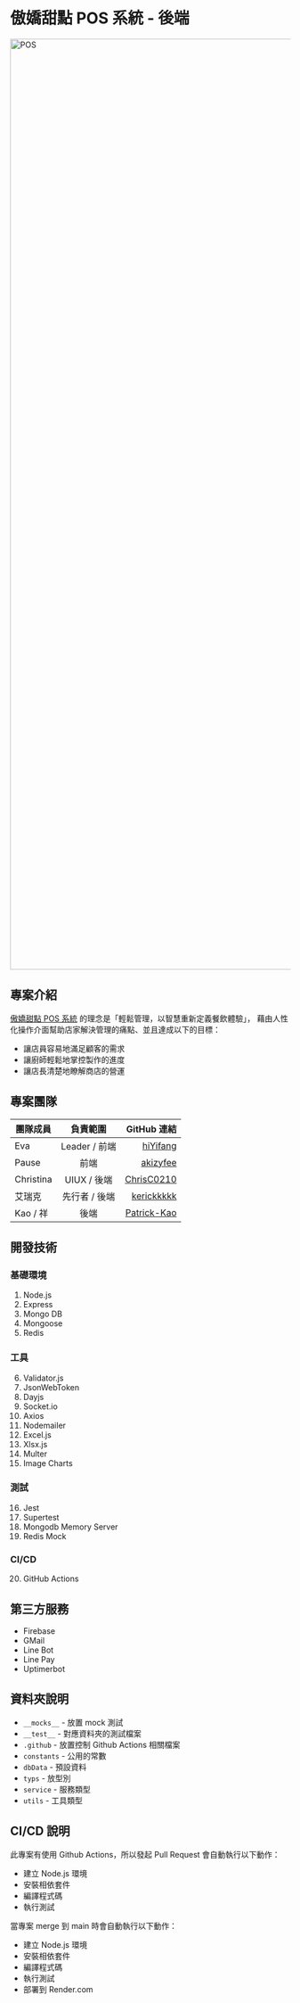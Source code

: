# 傲嬌甜點 POS 系統 - 後端
<img width="1670" alt="POS" src="https://github.com/akizyfee/love_in_no_words_front_end/assets/47707287/d19f7892-b1d8-44e4-a0e8-ed228ff2273f">

## 專案介紹
[傲嬌甜點 POS 系統](https://love-in-no-words-front-end.onrender.com/#/) 的理念是「輕鬆管理，以智慧重新定義餐飲體驗」，
藉由人性化操作介面幫助店家解決管理的痛點、並且達成以下的目標：
* 讓店員容易地滿足顧客的需求
* 讓廚師輕鬆地掌控製作的進度
* 讓店長清楚地瞭解商店的營運


## 專案團隊
| 團隊成員       | 負責範圍          | GitHub 連結  |
| ------------- |:-------------:| -----:|
| Eva       | Leader / 前端  | [hiYifang](https://github.com/hiYifang) |
| Pause     | 前端           | [akizyfee](https://github.com/akizyfee) | 
| Christina | UIUX / 後端   | [ChrisC0210](https://github.com/ChrisC0210) |
| 艾瑞克     | 先行者 / 後端   | [kerickkkkk](https://github.com/kerickkkkk) |
| Kao / 祥  | 後端           | [Patrick-Kao](https://github.com/Patrick-Kao) |


## 開發技術

### 基礎環境
1. Node.js
2. Express
3. Mongo DB
4. Mongoose
5. Redis

### 工具
6. Validator.js
7. JsonWebToken
8. Dayjs
9. Socket.io
10. Axios
11. Nodemailer
12. Excel.js
13. Xlsx.js
14. Multer
15. Image Charts

### 測試
16. Jest
17. Supertest
18. Mongodb Memory Server
19. Redis Mock

### CI/CD 
20. GitHub Actions

## 第三方服務
* Firebase
* GMail
* Line Bot
* Line Pay
* Uptimerbot


## 資料夾說明
* `__mocks__` - 放置 mock 測試
* `__test__` - 對應資料夾的測試檔案
* `.github` - 放置控制 Github Actions 相關檔案
* `constants` - 公用的常數
* `dbData` - 預設資料
* `typs` - 放型別
* `service` - 服務類型
* `utils` - 工具類型
 

## CI/CD 說明

此專案有使用 Github Actions，所以發起 Pull Request 會自動執行以下動作：
* 建立 Node.js 環境
* 安裝相依套件
* 編譯程式碼
* 執行測試

當專案 merge 到 main 時會自動執行以下動作：
* 建立 Node.js 環境
* 安裝相依套件
* 編譯程式碼
* 執行測試
* 部署到 Render.com
